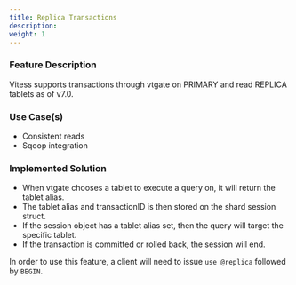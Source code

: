 ```yaml
---
title: Replica Transactions
description:
weight: 1
---
```


### Feature Description

Vitess supports transactions through vtgate on PRIMARY and read REPLICA tablets as of v7.0. 

### Use Case(s)

* Consistent reads
* Sqoop integration

### Implemented Solution

- When vtgate chooses a tablet to execute a query on, it will return the tablet alias.
- The tablet alias and transactionID is then stored on the shard session struct.
- If the session object has a tablet alias set, then the query will target the specific tablet.
- If the transaction is committed or rolled back, the session will end.

In order to use this feature, a client will need to issue `use @replica` followed by `BEGIN`.
